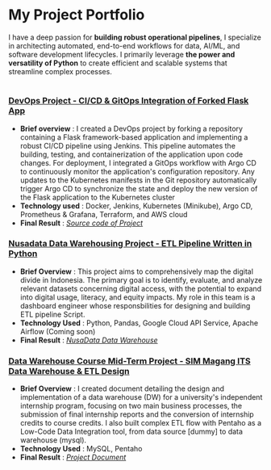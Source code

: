 # **My Project Portfolio**

I have a deep passion for **building robust operational pipelines**, I specialize in architecting automated, end-to-end workflows for data, AI/ML, and software development lifecycles. 
I primarily leverage **the power and versatility of Python** to create efficient and scalable systems that streamline complex processes.
#
### [DevOps Project - CI/CD & GitOps Integration of Forked Flask App](https://github.com/Tegarr123/PSO-kelompok7-GymManagementSystem)

- **Brief overview** : I created a DevOps project by forking a repository containing a Flask framework-based application and implementing a robust CI/CD pipeline using Jenkins. This pipeline automates the building, testing, and containerization of the application upon code changes. For deployment, I integrated a GitOps workflow with Argo CD to continuously monitor the application's configuration repository. Any updates to the Kubernetes manifests in the Git repository automatically trigger Argo CD to synchronize the state and deploy the new version of the Flask application to the Kubernetes cluster
- **Technology used** : Docker, Jenkins, Kubernetes (Minikube), Argo CD, Prometheus & Grafana, Terraform, and AWS cloud
- **Final Result** : [*Source code of Project*](https://github.com/Tegarr123/PSO-kelompok7-GymManagementSystem)

### [Nusadata Data Warehousing Project - ETL Pipeline Written in Python](https://github.com/Tegarr123/nusadata-etl-script)

- **Brief Overview** : This project aims to comprehensively map the digital divide in Indonesia. The primary goal is to identify, evaluate, and analyze relevant datasets concerning digital access, with the potential to expand into digital usage, literacy, and equity impacts. My role in this team is a dashboard engineer whose responsbilities for designing and building ETL pipeline Script.
- **Technology Used** : Python, Pandas, Google Cloud API Service, Apache Airflow (Coming soon)
- **Final Result** : [*NusaData Data Warehouse*](https://docs.google.com/spreadsheets/d/1pWlpky-b2cOCJQyaAOgn4ao-1ddjzd6eEZ2AfVCyFsw/edit?usp=sharing)

### [Data Warehouse Course Mid-Term Project - SIM Magang ITS Data Warehouse & ETL Design](https://drive.google.com/file/d/1nQm88bZVbhyBb3djz6_sZ_MamdKQSy5g/view?usp=sharing)

- **Brief Overview** : I created document detailing the design and implementation of a data warehouse (DW) for a university's independent internship program, focusing on two main business processes, the submission of final internship reports and the conversion of internship credits to course credits. I also built complex ETL flow with Pentaho as a Low-Code Data Integration tool, from data source [dummy] to data warehouse (mysql).
- **Technology Used** : MySQL, Pentaho
- **Final Result** : [*Project Document*](https://drive.google.com/file/d/1nQm88bZVbhyBb3djz6_sZ_MamdKQSy5g/view?usp=sharing)
